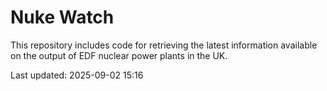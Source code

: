# Nuke Watch

This repository includes code for retrieving the latest information available on the output of EDF nuclear power plants in the UK.

Last updated: 2025-09-02 15:16